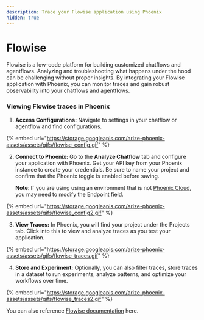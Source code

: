 ```yaml
---
description: Trace your Flowise application using Phoenix
hidden: true
---
```


# Flowise

Flowise is a low-code platform for building customized chatflows and agentflows. Analyzing and troubleshooting what happens under the hood can be challenging without proper insights. By integrating your Flowise application with Phoenix, you can monitor traces and gain robust observability into your chatflows and agentflows.&#x20;

### Viewing Flowise traces in Phoenix&#x20;

1. **Access Configurations:** Navigate to settings in your chatflow or agentflow and find configurations.

{% embed url="https://storage.googleapis.com/arize-phoenix-assets/assets/gifs/flowise_config.gif" %}

2.  **Connect to Phoenix:** Go to the **Analyze Chatflow** tab and configure your application with Phoenix. Get your API key from your Phoenix instance to create your credentials. Be sure to name your project and confirm that the Phoenix toggle is enabled before saving.&#x20;

    **Note**: If you are using using an environment that is not [Phoenix Cloud](https://arize.com/docs/phoenix/environments), you may need to modify the Endpoint field.&#x20;

{% embed url="https://storage.googleapis.com/arize-phoenix-assets/assets/gifs/flowise_config2.gif" %}

3. **View Traces:** In Phoenix, you will find your project under the Projects tab. Click into this to view and analyze traces as you test your application.

{% embed url="https://storage.googleapis.com/arize-phoenix-assets/assets/gifs/flowise_traces.gif" %}

4. **Store and Experiment:** Optionally, you can also filter traces, store traces in a dataset to run experiments, analyze patterns, and optimize your workflows over time.

{% embed url="https://storage.googleapis.com/arize-phoenix-assets/assets/gifs/flowise_traces2.gif" %}

You can also reference [Flowise documentation](https://docs.flowiseai.com/using-flowise/analytics/phoenix) here.&#x20;
